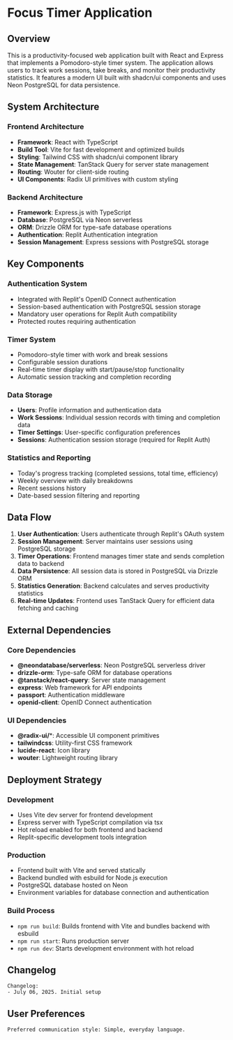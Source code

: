 # Focus Timer Application

## Overview

This is a productivity-focused web application built with React and Express that implements a Pomodoro-style timer system. The application allows users to track work sessions, take breaks, and monitor their productivity statistics. It features a modern UI built with shadcn/ui components and uses Neon PostgreSQL for data persistence.

## System Architecture

### Frontend Architecture
- **Framework**: React with TypeScript
- **Build Tool**: Vite for fast development and optimized builds
- **Styling**: Tailwind CSS with shadcn/ui component library
- **State Management**: TanStack Query for server state management
- **Routing**: Wouter for client-side routing
- **UI Components**: Radix UI primitives with custom styling

### Backend Architecture
- **Framework**: Express.js with TypeScript
- **Database**: PostgreSQL via Neon serverless
- **ORM**: Drizzle ORM for type-safe database operations
- **Authentication**: Replit Authentication integration
- **Session Management**: Express sessions with PostgreSQL storage

## Key Components

### Authentication System
- Integrated with Replit's OpenID Connect authentication
- Session-based authentication with PostgreSQL session storage
- Mandatory user operations for Replit Auth compatibility
- Protected routes requiring authentication

### Timer System
- Pomodoro-style timer with work and break sessions
- Configurable session durations
- Real-time timer display with start/pause/stop functionality
- Automatic session tracking and completion recording

### Data Storage
- **Users**: Profile information and authentication data
- **Work Sessions**: Individual session records with timing and completion data
- **Timer Settings**: User-specific configuration preferences
- **Sessions**: Authentication session storage (required for Replit Auth)

### Statistics and Reporting
- Today's progress tracking (completed sessions, total time, efficiency)
- Weekly overview with daily breakdowns
- Recent sessions history
- Date-based session filtering and reporting

## Data Flow

1. **User Authentication**: Users authenticate through Replit's OAuth system
2. **Session Management**: Server maintains user sessions using PostgreSQL storage
3. **Timer Operations**: Frontend manages timer state and sends completion data to backend
4. **Data Persistence**: All session data is stored in PostgreSQL via Drizzle ORM
5. **Statistics Generation**: Backend calculates and serves productivity statistics
6. **Real-time Updates**: Frontend uses TanStack Query for efficient data fetching and caching

## External Dependencies

### Core Dependencies
- **@neondatabase/serverless**: Neon PostgreSQL serverless driver
- **drizzle-orm**: Type-safe ORM for database operations
- **@tanstack/react-query**: Server state management
- **express**: Web framework for API endpoints
- **passport**: Authentication middleware
- **openid-client**: OpenID Connect authentication

### UI Dependencies
- **@radix-ui/***: Accessible UI component primitives
- **tailwindcss**: Utility-first CSS framework
- **lucide-react**: Icon library
- **wouter**: Lightweight routing library

## Deployment Strategy

### Development
- Uses Vite dev server for frontend development
- Express server with TypeScript compilation via tsx
- Hot reload enabled for both frontend and backend
- Replit-specific development tools integration

### Production
- Frontend built with Vite and served statically
- Backend bundled with esbuild for Node.js execution
- PostgreSQL database hosted on Neon
- Environment variables for database connection and authentication

### Build Process
- `npm run build`: Builds frontend with Vite and bundles backend with esbuild
- `npm run start`: Runs production server
- `npm run dev`: Starts development environment with hot reload

## Changelog

```
Changelog:
- July 06, 2025. Initial setup
```

## User Preferences

```
Preferred communication style: Simple, everyday language.
```